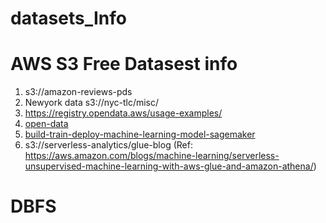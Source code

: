# datasets_Info
# AWS S3 Free Datasest info
1. s3://amazon-reviews-pds
2. Newyork data	s3://nyc-tlc/misc/
3.	https://registry.opendata.aws/usage-examples/
4. 	[open-data](https://github.com/awslabs/open-data-registry)
5. 	[build-train-deploy-machine-learning-model-sagemaker](https://d1.awsstatic.com/tmt/build-train-deploy-machine-learning-model-sagemaker/bank_clean.27f01fbbdf43271788427f3682996ae29ceca05d.csv)
6. 	s3://serverless-analytics/glue-blog  (Ref: https://aws.amazon.com/blogs/machine-learning/serverless-unsupervised-machine-learning-with-aws-glue-and-amazon-athena/)

# DBFS
